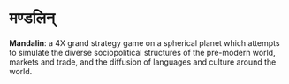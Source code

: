 ﻿# मण्डलिन्
 **Mandalin**: a 4X grand strategy game on a spherical planet which attempts to simulate the diverse sociopolitical structures
 of the pre-modern world, markets and trade, and the diffusion of languages and culture around the world.
